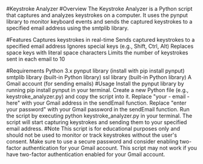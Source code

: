 #Keystroke Analyzer
#Overview
The Keystroke Analyzer is a Python script that captures and analyzes keystrokes on a computer. It uses the pynput library to monitor keyboard events and sends the captured keystrokes to a specified email address using the smtplib library.

#Features
Captures keystrokes in real-time
Sends captured keystrokes to a specified email address
Ignores special keys (e.g., Shift, Ctrl, Alt)
Replaces space keys with literal space characters
Limits the number of keystrokes sent in each email to 10

#Requirements
Python 3.x
pynput library (install with pip install pynput)
smtplib library (built-in Python library)
ssl library (built-in Python library)
A Gmail account (for sending emails)
#Usage
Install the pynput library by running pip install pynput in your terminal.
Create a new Python file (e.g., keystroke_analyzer.py) and copy the script into it.
Replace "your - email - here" with your Gmail address in the sendEmail function.
Replace "enter your password" with your Gmail password in the sendEmail function.
Run the script by executing python keystroke_analyzer.py in your terminal.
The script will start capturing keystrokes and sending them to your specified email address.
#Note
This script is for educational purposes only and should not be used to monitor or track keystrokes without the user's consent.
Make sure to use a secure password and consider enabling two-factor authentication for your Gmail account.
This script may not work if you have two-factor authentication enabled for your Gmail account.
